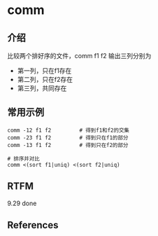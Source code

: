 
# comm 

## 介绍

比较两个排好序的文件，comm f1 f2 输出三列分别为

- 第一列，只在f1存在
- 第二列，只在f2存在
- 第三列，共同存在

## 常用示例

```text
comm -12 f1 f2         # 得到f1和f2的交集
comm -23 f1 f2         # 得到只在f1的部分
comm -13 f1 f2         # 得到只在f2的部分

# 排序并对比
comm <(sort f1|uniq) <(sort f2|uniq)
```

## RTFM

9.29 done

## References

